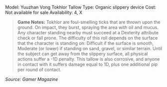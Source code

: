 Model: Yuuzhan Vong Tokhlor Tallow
Type: Organic slippery device
Cost: Not available for sale
Availability: 4, X

> **Game Notes:** 
> Tokhlor are foul-smelling ticks that are thrown upon the ground. On impact, they burst, spraying the area with oil and mucus. Any character standing nearby must succeed at a Dexterity attribute check or fall prone. The difficulty of this roll depends on the surface that the character is standing on: Difficult if the surface is smooth, Moderate (or lower) if standing on sand, gravel, or similar terrain. Until the subject can get away from the slippery surface, all physical actions suffer a -1D penalty. This tallow is also corrosive, and anyone in contact with it suffers damage equal to 1D, plus one additional pip per round of contact.

*Source: Gamer Magazine*

